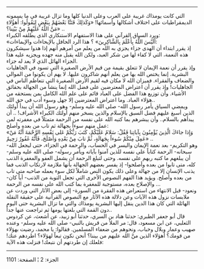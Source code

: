 ------------------------------------------------------------------------

التي كانت يومذاك غريبة على العرب وعلى الدنيا كلها وما تزال غريبة في ما
يسمونه الديمقراطيات على اختلاف أشكالها وأسمائها! «وَكَذلِكَ فَتَنَّا بَعْضَهُمْ بِبَعْضٍ
لِيَقُولُوا: أَهؤُلاءِ مَنَّ اللَّهُ عَلَيْهِمْ مِنْ بَيْنِنا؟» ..  
ويرد السياق القرآني على هذا الاستفهام الاستنكاري الذي يطلقه الكبراء:  
«أَلَيْسَ اللَّهُ بِأَعْلَمَ بِالشَّاكِرِينَ» ؟ هذا الرد الحافل بالإيحاءات والإيماءات:  
إذ يقرر ابتداء أن الهدى جزاء يجزي به الله من يعلم من أمرهم أنهم إذا هدوا
سيشكرون هذه النعمة، التي لا كفاء لها من شكر العبد، ولكن الله يقبل منه
جهده ويجزيه عليه هذا الجزاء الهائل الذي لا يعد له جزاء.  
وإذ يقرر أن نعمة الإيمان لا تتعلق بقيمة من قيم الأرض الصغيرة التي تسود
في الجاهليات البشرية. إنما يختص الله بها من يعلم أنهم شاكرون عليها. لا
يهم أن يكونوا من الموالي والضعاف والفقراء. فميزان الله لا مكان فيه لقيم
الأرض الصغيرة التي تتعاظم الناس في الجاهليات! وإذ يقرر أن اعتراض
المعترضين على فضل الله إنما ينشأ من الجهالة بحقائق الأشياء. وأن توزيع
هذا الفضل على العباد قائم على علم الله الكامل بمن يستحقه من هؤلاء
العباد. وما اعتراض المعترضين إلا جهل وسوء أدب في حق الله..  
ويمضي السياق يأمر رسول الله- صلى الله عليه وسلم- وهو رسول الله أن يبدأ
أولئك الذين أسبغ عليهم فضل السبق بالإسلام والذين يسخر منهم أولئك الكبراء
الأشراف! .. أن يبدأهم بالسلام.. وأن يبشرهم بما كتبه الله على نفسه من
الرحمة متمثلاً في مغفرته لمن عمل منهم سوءاً بجهالة ثم تاب من بعده وأصلح:  
«وَإِذا جاءَكَ الَّذِينَ يُؤْمِنُونَ بِآياتِنا فَقُلْ: سَلامٌ عَلَيْكُمْ، كَتَبَ رَبُّكُمْ عَلى نَفْسِهِ
الرَّحْمَةَ أَنَّهُ مَنْ عَمِلَ مِنْكُمْ سُوءاً بِجَهالَةٍ، ثُمَّ تابَ مِنْ بَعْدِهِ وَأَصْلَحَ، فَأَنَّهُ غَفُورٌ
رَحِيمٌ» ..  
وهو التكريم- بعد نعمة الإيمان واليسر في الحساب، والرحمة في الجزاء، حتى
ليجعل الله- سبحانه- الرحمة كتاباً على نفسه للذين آمنوا بآياته ويأمر
رسوله- صلى الله عليه وسلم- أن يبلغهم ما كتبه ربهم على نفسه. وحتى لتبلغ
الرحمة أن يشمل العفو والمغفرة الذنب كله، متى تابوا من بعده وأصلحوا- إذ
يفسر بعضهم الجهالة بأنها ملازمة لارتكاب الذنب فما يذنب الإنسان إلا من
جهالة وعلى ذلك يكون النص شاملاً لكل سوء يعمله صاحبه متى تاب من بعده
وأصلح. ويؤيد هذا الفهم النصوص الأخرى التي تجعل التوبة من الذنب- أياً كان-
والإصلاح بعده، مستوجبة للمغفرة بما كتب الله على نفسه من الرحمة ...  
ونعود- قبل الانتهاء من استعراض هذه الفقرة من السورة- إلى بعض الآثار التي
وردت عن ملابسات نزول هذه الآيات وعن دلالة هذه الآثار مع النصوص القرآنية
على حقيقة النقلة الهائلة التي كان هذا الدين ينقل إليها البشرية يومذاك
والتي ما تزال البشرية حتى اليوم دون القمة التي بلغتها يومها ثم تراجعت
عنها جداً..  
قال أبو جعفر الطبري: حدثنا هناد بن السري، حدثنا أبو زبيد، عن أشعث، عن
كردوس الثعلبي، عن ابن مسعود، قال: مر الملأ من قريش بالنبي- صلى الله عليه
وسلم- وعنده صهيب وعمار وبلال وخباب، ونحوهم من ضعفاء المسلمين. فقالوا: يا
محمد، رضيت بهؤلاء من قومك؟ أهؤلاء الذين منَّ الله عليهم من بيننا؟ أنحن
نكون تبعاً لهؤلاء؟ اطردهم عنك! فلعلك إن طردتهم أن نتبعك! فنزلت هذه الآية:

------------------------------------------------------------------------

الجزء: 2 ¦ الصفحة: 1101
